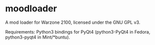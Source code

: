 moodloader
==========

A mod loader for Warzone 2100, licensed under the GNU GPL v3.

Requirements:
Python3 bindings for PyQt4 (python3-PyQt4 in Fedora, python3-pyqt4 in Mint/*buntu).
